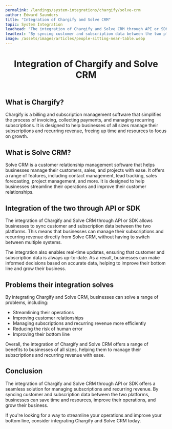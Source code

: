 ```yaml
---
permalink: /landings/system-integrations/chargify/solve-crm
author: Edward Saunders
title: "Integration of Chargify and Solve CRM"
topic: System Integration
leadhead: "The integration of Chargify and Solve CRM through API or SDK offers a seamless solution for managing subscriptions and recurring revenue"
leadtext: "By syncing customer and subscription data between the two platforms, businesses can save time and resources, improve their operations, and grow their business."
image: /assets/images/articles/people-sitting-near-table.webp
---
```

<div class="arttext">	<header>
		<h1>Integration of Chargify and Solve CRM</h1>
	</header>
	<main>
		<section>
			<h2>What is Chargify?</h2>
			<p>Chargify is a billing and subscription management software that simplifies the process of invoicing, collecting payments, and managing recurring subscriptions. It is designed to help businesses of all sizes manage their subscriptions and recurring revenue, freeing up time and resources to focus on growth.</p>
		</section>
		<section>
			<h2>What is Solve CRM?</h2>
			<p>Solve CRM is a customer relationship management software that helps businesses manage their customers, sales, and projects with ease. It offers a range of features, including contact management, lead tracking, sales forecasting, project management, and more. It is designed to help businesses streamline their operations and improve their customer relationships.</p>
		</section>
		<section>
			<h2>Integration of the two through API or SDK</h2>
			<p>The integration of Chargify and Solve CRM through API or SDK allows businesses to sync customer and subscription data between the two platforms. This means that businesses can manage their subscriptions and recurring revenue directly from Solve CRM, without having to switch between multiple systems.</p>
			<p>The integration also enables real-time updates, ensuring that customer and subscription data is always up-to-date. As a result, businesses can make informed decisions based on accurate data, helping to improve their bottom line and grow their business.</p>
		</section>
		<section>
			<h2>Problems their integration solves</h2>
			<p>By integrating Chargify and Solve CRM, businesses can solve a range of problems, including:</p>
			<ul>
				<li>Streamlining their operations</li>
				<li>Improving customer relationships</li>
				<li>Managing subscriptions and recurring revenue more efficiently</li>
				<li>Reducing the risk of human error</li>
				<li>Improving their bottom line</li>
			</ul>
			<p>Overall, the integration of Chargify and Solve CRM offers a range of benefits to businesses of all sizes, helping them to manage their subscriptions and recurring revenue with ease.</p>
		</section>
		<section>
			<h2>Conclusion</h2>
			<p>The integration of Chargify and Solve CRM through API or SDK offers a seamless solution for managing subscriptions and recurring revenue. By syncing customer and subscription data between the two platforms, businesses can save time and resources, improve their operations, and grow their business.</p>
			<p>If you're looking for a way to streamline your operations and improve your bottom line, consider integrating Chargify and Solve CRM today.</p>
		</section>
	</main>
</div>